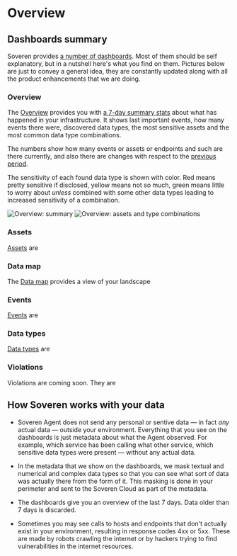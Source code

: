 # Overview

## Dashboards summary

Soveren provides [a number of dashboards](https://app.soveren.io/). Most of them should be self explanatory, but in a nutshell here's what you find on them. Pictures below are just to convey a general idea, they are constantly updated along with all the product enhancements that we are doing.

### Overview

The [Overview](https://app.soveren.io/overview) provides you with [a 7-day summary stats](#how-soveren-works-with-your-data) about what has happened in your infrastructure. It shows last important events, how many events there were, discovered data types, the most sensitive assets and the most common data type combinations.

The numbers show how many events or assets or endpoints and such are there currently, and also there are changes with respect to the [previous period](#how-soveren-works-with-your-data).

The sensitivity of each found data type is shown with color. Red means pretty sensitive if disclosed, yellow means not so much, green means little to worry about _unless_ combined with some other data types leading to increased sensitivity of a combination.

![Overview: summary](../../img/user-guide/overview-01.png "Overview: summary")
![Overview: assets and type combinations](../../img/user-guide/overview-02.png "Overview: assets and type combinations")

### Assets

[Assets](https://app.soveren.io/data-inventory/) are

### Data map

The [Data map](https://app.soveren.io/data-map) provides a view of your landscape

### Events

[Events](https://app.soveren.io/events) are

### Data types

[Data types](https://app.soveren.io/pii-types) are

### Violations

Violations are coming soon. They are

## How Soveren works with your data

* Soveren Agent does not send any personal or sentive data — in fact _any_ actual data — outside your environment. Everything that you see on the dashboards is just metadata about what the Agent observed. For example, which service has been calling what other service, which sensitive data types were present — without any actual data.

* In the metadata that we show on the dashboards, we mask textual and numerical and complex data types so that you can see what sort of data was actually there from the form of it. This masking is done in your perimeter and sent to the Soveren Cloud as part of the metadata.

* The dashboards give you an overview of the last 7 days. Data older than 7 days is discarded.

* Sometimes you may see calls to hosts and endpoints that don't actually exist in your environment, resulting in response codes 4xx or 5xx. These are made by robots crawling the internet or by hackers trying to find vulnerabilities in the internet resources.
